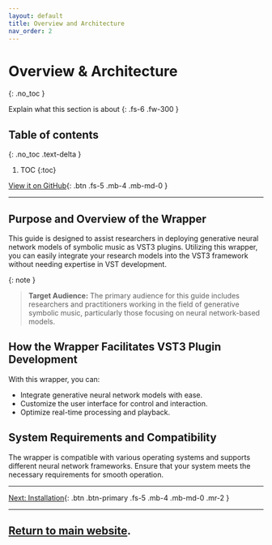 ```yaml
---
layout: default
title: Overview and Architecture
nav_order: 2
---
```


# Overview & Architecture
{: .no_toc }

Explain what this section is about
{: .fs-6 .fw-300 }

## Table of contents
{: .no_toc .text-delta }

1. TOC
{:toc}

[View it on GitHub][repo]{: .btn .fs-5 .mb-4 .mb-md-0 }

--- 

## Purpose and Overview of the Wrapper

This guide is designed to assist researchers in deploying generative neural network models of symbolic music as VST3 plugins. Utilizing this wrapper, you can easily integrate your research models into the VST3 framework without needing expertise in VST development.

{: note }
> **Target Audience:** The primary audience for this guide includes researchers and practitioners working in the field of generative symbolic music, particularly those focusing on neural network-based models.

## How the Wrapper Facilitates VST3 Plugin Development

With this wrapper, you can:

- Integrate generative neural network models with ease.
- Customize the user interface for control and interaction.
- Optimize real-time processing and playback.

## System Requirements and Compatibility

The wrapper is compatible with various operating systems and supports different neural network frameworks. Ensure that your system meets the necessary requirements for smooth operation.


---

[Next: Installation]({{site.baseurl}}/docs/3_Installation){: .btn .btn-primary .fs-5 .mb-4 .mb-md-0 .mr-2 }

--- 
[Return to main website]({{site.baseurl}}/).
---

[repo]: https://github.com/behzadhaki/NeuralMidiFXPlugin

